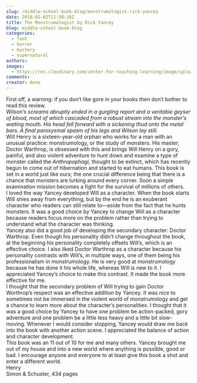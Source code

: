 ```yaml
---
slug: /middle-school-book-blog/monstrumologist-rick-yancey
date: 2018-02-02T11:58:16Z
title: The Monstrumologist by Rick Yancey
blog: middle-school-book-blog
categories:
  - fant
  - horror
  - mystery
  - supernatural
authors:
images:
  - https://res.cloudinary.com/center-for-teaching-learning/image/upload/v1637511821/The-Monstrumologist-200x300.jpg.jpg
comments:
creator: Anne
---
```


 First off, a warning: if you don’t like gore in your books then don’t bother to read this review.<br /><em>Wilson’s screams abruptly ended in a gurgling report and a veritable geyser of blood, most of which cascaded from a robust stream into the monster’s waiting mouth. His head fell forward with a sickening thud onto the metal bars. A final paroxysmal spasm of his legs and Wilson lay still.</em><br />Will Henry is a sixteen-year-old orphan who works for a man with an unusual practice: monstrumology, or the study of monsters. His master, Doctor Warthrop, is obsessed with this and brings Will Henry on a gory, painful, and also violent adventure to hunt down and examine a type of monster called the <em>Anthropophagi,</em> thought to be extinct, which has recently begun to come out of hibernation and started to eat humans. This book is set in a world just like ours; the one crucial difference being that there is a chance that monsters are lurking around every corner. Soon a simple examination mission becomes a fight for the survival of millions of others.<br />I loved the way Yancey developed Will as a character. When the book starts Will shies away from everything, but by the end he is an exuberant character who readers can still relate to—aside from the fact that he hunts monsters. It was a good choice by Yancey to change Will as a character because readers focus more on the problem rather than trying to understand what the character was thinking.<br />Yancey also did a good job of developing the secondary character: Doctor Warthrop. Even though his personality didn’t change throughout the book, at the beginning his personality completely offsets Will’s, which is an effective choice. I also liked Doctor Warthrop as a character because his personality contrasts with Will’s, in multiple ways, one of them being his professionalism in monstrumology. He is very good at monstrumology because he has done it his whole life, whereas Will is new to it. I appreciated Yancey’s choice to make this contrast. It made the book more effective for me.<br />I thought that the secondary problem of Will trying to gain Doctor Worthrop’s respect was an effective addition by Yancey. It was nice to sometimes not be immersed in the violent world of monstrumology and get a chance to learn more about the character’s personalities. I thought that it was a good choice by Yancey to have one problem be action-packed, gory adventure and one problem be a little less heavy and a little bit slow-moving. Whenever I would consider stopping, Yancey would draw me back into the book with another action scene. I appreciated the balance of action and character development.<br />This book was an 11 out of 10 for me and many others. Yancey brought me out of my house and into a new world where anything is possible, good or bad. I encourage anyone and everyone to at least give this book a shot and enter a different world.<br />Henry<br />Simon &amp; Schuster, 434 pages
